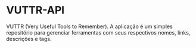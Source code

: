 # VUTTR-API
 VUTTR (Very Useful Tools to Remember). A aplicação é um simples repositório para gerenciar ferramentas com seus respectivos nomes, links, descrições e tags.
